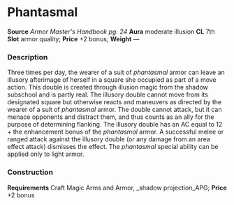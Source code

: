 ﻿---
name: "Phantasmal"
type: ['armor_quality']
price: "+2 bonus"
description: |
  "Three times per day, the wearer of a suit of _phantasmal_ armor can leave an illusory afterimage of herself in a square she occupied as part of a move action. This double is created through illusion magic from the shadow subschool and is partly real. The illusory double cannot move from its designated square but otherwise reacts and maneuvers as directed by the wearer of a suit of _phantasmal_ armor. The double cannot attack, but it can menace opponents and distract them, and thus counts as an ally for the purpose of determining flanking. The illusory double has an AC equal to 12 + the enhancement bonus of the _phantasmal_ armor. A successful melee or ranged attack against the illusory double (or any damage from an area effect attack) dismisses the effect. The _phantasmal_ special ability can be applied only to light armor."
---

#  Phantasmal

**Source** _Armor Master's Handbook pg. 24_
**Aura** moderate illusion **CL** 7th
**Slot** armor quality; **Price** +2 bonus; **Weight** —

### Description

Three times per day, the wearer of a suit of _phantasmal_ armor can leave an illusory afterimage of herself in a square she occupied as part of a move action. This double is created through illusion magic from the shadow subschool and is partly real. The illusory double cannot move from its designated square but otherwise reacts and maneuvers as directed by the wearer of a suit of _phantasmal_ armor. The double cannot attack, but it can menace opponents and distract them, and thus counts as an ally for the purpose of determining flanking. The illusory double has an AC equal to 12 + the enhancement bonus of the _phantasmal_ armor. A successful melee or ranged attack against the illusory double (or any damage from an area effect attack) dismisses the effect. The _phantasmal_ special ability can be applied only to light armor.

### Construction

**Requirements** Craft Magic Arms and Armor, _shadow projection_APG; **Price** +2 bonus